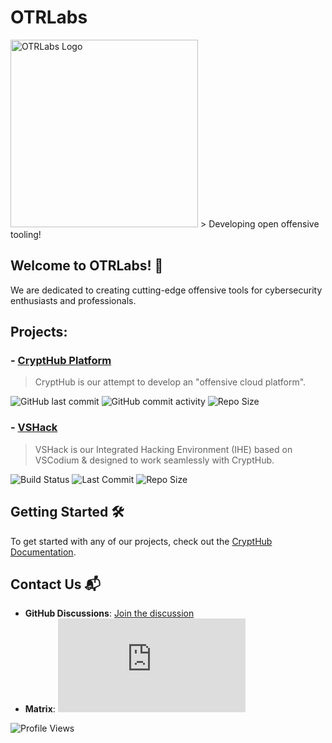 # OTRLabs
<img src="https://github.com/OTRLabs/.github/blob/5eefc8ec65b4106267f777d7295946d1515ae0a3/branding/branding/png/logo-color.png" alt="OTRLabs Logo" width="300" height="300">
> Developing open offensive tooling!

## Welcome to OTRLabs! 🚀

We are dedicated to creating cutting-edge offensive tools for cybersecurity enthusiasts and professionals.

## Projects:
### - [CryptHub Platform](https://github.com/OTRLabs/CryptHub)
> CryptHub is our attempt to develop an "offensive cloud platform".

![GitHub last commit](https://img.shields.io/github/last-commit/OTRLabs/CryptHub)
![GitHub commit activity](https://img.shields.io/github/commit-activity/w/OTRLabs/CryptHub)
![Repo Size](https://img.shields.io/github/repo-size/OTRLabs/CryptHub)

### - [VSHack](https://github.com/OTRLabs/VSHack)
> VSHack is our Integrated Hacking Environment (IHE) based on VSCodium & designed to work seamlessly with CryptHub.

![Build Status](https://img.shields.io/github/actions/workflow/status/OTRLabs/VSHack/build.yml?branch=main)
![Last Commit](https://img.shields.io/github/last-commit/OTRLabs/VSHack)
![Repo Size](https://img.shields.io/github/repo-size/OTRLabs/VSHack)

## Getting Started 🛠️

To get started with any of our projects, check out the [CryptHub Documentation](https://github.com/OTRLabs/CryptHub/wiki).

## Contact Us 📬

- **GitHub Discussions**: [Join the discussion](https://github.com/orgs/OTRLabs/discussions)
- **Matrix**: ![Matrix](https://img.shields.io/matrix/OTRLabs%3Amatrix.org?server_fqdn=matrix.org&style=flat&logo=matrix)

![Profile Views](https://komarev.com/ghpvc/?username=OTRLabs)
